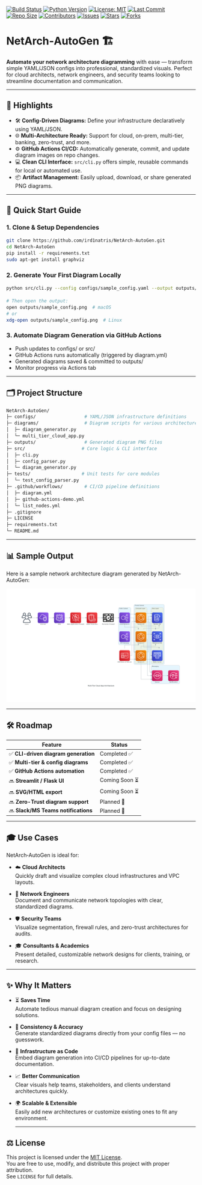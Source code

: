 [![Build Status](https://github.com/ird1natris/NetArch-AutoGen/actions/workflows/diagram.yml/badge.svg)](https://github.com/ird1natris/NetArch-AutoGen/actions)
[![Python Version](https://img.shields.io/badge/python-3.10%E2%80%933.11-blue.svg)](https://www.python.org/)
[![License: MIT](https://img.shields.io/badge/License-MIT-blue.svg)](LICENSE)
[![Last Commit](https://img.shields.io/github/last-commit/ird1natris/NetArch-AutoGen)](https://github.com/ird1natris/NetArch-AutoGen/commits)
[![Repo Size](https://img.shields.io/github/repo-size/ird1natris/NetArch-AutoGen)](https://github.com/ird1natris/NetArch-AutoGen)
[![Contributors](https://img.shields.io/github/contributors/ird1natris/NetArch-AutoGen)](https://github.com/ird1natris/NetArch-AutoGen/graphs/contributors)
[![Issues](https://img.shields.io/github/issues/ird1natris/NetArch-AutoGen)](https://github.com/ird1natris/NetArch-AutoGen/issues)
[![Stars](https://img.shields.io/github/stars/ird1natris/NetArch-AutoGen?style=social)](https://github.com/ird1natris/NetArch-AutoGen/stargazers)
[![Forks](https://img.shields.io/github/forks/ird1natris/NetArch-AutoGen?style=social)](https://github.com/ird1natris/NetArch-AutoGen/fork)

# NetArch‑AutoGen 🏗️

**Automate your network architecture diagramming** with ease — transform simple YAML/JSON configs into professional, standardized visuals. Perfect for cloud architects, network engineers, and security teams looking to streamline documentation and communication.

---

## 🌟 Highlights

- 🛠️ **Config-Driven Diagrams:** Define your infrastructure declaratively using YAML/JSON.
- 🌐 **Multi-Architecture Ready:** Support for cloud, on-prem, multi-tier, banking, zero-trust, and more.
- ⚙️ **GitHub Actions CI/CD:** Automatically generate, commit, and update diagram images on repo changes.
- 💻 **Clean CLI Interface:** `src/cli.py` offers simple, reusable commands for local or automated use.
- 📦 **Artifact Management:** Easily upload, download, or share generated PNG diagrams.

---

## 🚀 Quick Start Guide

### 1. Clone & Setup Dependencies
```bash
git clone https://github.com/ird1natris/NetArch-AutoGen.git
cd NetArch‑AutoGen
pip install -r requirements.txt
sudo apt-get install graphviz
```
### 2. Generate Your First Diagram Locally
```bash
python src/cli.py --config configs/sample_config.yaml --output outputs/sample_config.png

# Then open the output:
open outputs/sample_config.png  # macOS
# or
xdg-open outputs/sample_config.png  # Linux
```
### 3. Automate Diagram Generation via GitHub Actions
- Push updates to configs/ or src/
- GitHub Actions runs automatically (triggered by diagram.yml)
- Generated diagrams saved & committed to outputs/
- Monitor progress via Actions tab

---

## 🗂️ Project Structure
```bash
NetArch‑AutoGen/
├─ configs/                  # YAML/JSON infrastructure definitions
├─ diagrams/                 # Diagram scripts for various architectures
│  ├─ diagram_generator.py
│  └─ multi_tier_cloud_app.py
├─ outputs/                  # Generated diagram PNG files
├─ src/                     # Core logic & CLI interface
│  ├─ cli.py
│  ├─ config_parser.py
│  └─ diagram_generator.py
├─ tests/                   # Unit tests for core modules
│  └─ test_config_parser.py
├─ .github/workflows/        # CI/CD pipeline definitions
│  ├─ diagram.yml
│  ├─ github-actions-demo.yml
│  └─ list_nodes.yml
├─ .gitignore
├─ LICENSE
├─ requirements.txt
└─ README.md
```
---

## 📊 Sample Output

Here is a sample network architecture diagram generated by NetArch-AutoGen:

![Sample Network Diagram](outputs/multi_tier_cloud_app.png)

---

## 🛠️ Roadmap

| Feature                          | Status       |
|---------------------------------|--------------|
| ✅ **CLI-driven diagram generation** | Completed ✅ |
| ✅ **Multi-tier & config diagrams**  | Completed ✅ |
| ✅ **GitHub Actions automation**     | Completed ✅ |
| 🔜 **Streamlit / Flask UI**          | Coming Soon ⏳ |
| 🔜 **SVG/HTML export**               | Coming Soon ⏳ |
| 🔜 **Zero-Trust diagram support**    | Planned 📅    |
| 🔜 **Slack/MS Teams notifications**  | Planned 📅    |

---

## 🎓 Use Cases

NetArch‑AutoGen is ideal for:

- ☁️ **Cloud Architects**  
  Quickly draft and visualize complex cloud infrastructures and VPC layouts.

- 🔌 **Network Engineers**  
  Document and communicate network topologies with clear, standardized diagrams.

- 🛡️ **Security Teams**  
  Visualize segmentation, firewall rules, and zero-trust architectures for audits.

- 🎓 **Consultants & Academics**  
  Present detailed, customizable network designs for clients, training, or research.

---

## ✨ Why It Matters

- ⏳ **Saves Time**  
  Automate tedious manual diagram creation and focus on designing solutions.

- 🎯 **Consistency & Accuracy**  
  Generate standardized diagrams directly from your config files — no guesswork.

- 🔄 **Infrastructure as Code**  
  Embed diagram generation into CI/CD pipelines for up-to-date documentation.

- 📈 **Better Communication**  
  Clear visuals help teams, stakeholders, and clients understand architectures quickly.

- 🌍 **Scalable & Extensible**  
  Easily add new architectures or customize existing ones to fit any environment.

  ---

## ⚖️ License

This project is licensed under the [MIT License](LICENSE).  
You are free to use, modify, and distribute this project with proper attribution.  
See `LICENSE` for full details.
